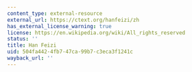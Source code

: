 ```yaml
---
content_type: external-resource
external_url: https://ctext.org/hanfeizi/zh
has_external_license_warning: true
license: https://en.wikipedia.org/wiki/All_rights_reserved
status: ''
title: Han Feizi
uid: 504fa442-4fb7-47ca-99b7-c3eca3f1241c
wayback_url: ''
---
```

